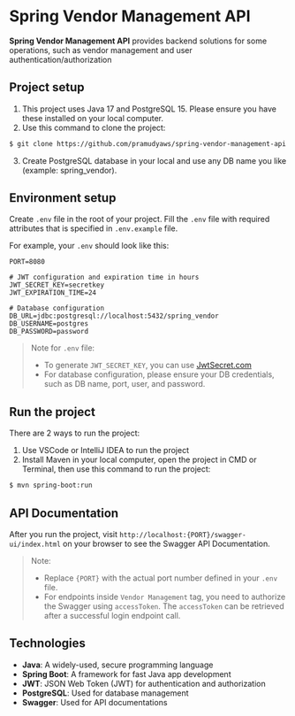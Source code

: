 # Spring Vendor Management API
**Spring Vendor Management API** provides backend solutions for some operations, such as vendor management and user authentication/authorization

## Project setup
1. This project uses Java 17 and PostgreSQL 15. Please ensure you have these installed on your local computer.
2. Use this command to clone the project: 
```bash
$ git clone https://github.com/pramudyaws/spring-vendor-management-api.git
```
3. Create PostgreSQL database in your local and use any DB name you like (example: spring_vendor).

## Environment setup
Create `.env` file in the root of your project. Fill the `.env` file with required attributes that is specified in `.env.example` file.

For example, your `.env` should look like this:
```
PORT=8080

# JWT configuration and expiration time in hours
JWT_SECRET_KEY=secretkey
JWT_EXPIRATION_TIME=24

# Database configuration
DB_URL=jdbc:postgresql://localhost:5432/spring_vendor
DB_USERNAME=postgres
DB_PASSWORD=password
```

> Note for `.env` file:
> - To generate `JWT_SECRET_KEY`, you can use [JwtSecret.com](https://jwtsecret.com/generate)
> - For database configuration, please ensure your DB credentials, such as DB name, port, user, and password.

## Run the project
There are 2 ways to run the project:
1. Use VSCode or IntelliJ IDEA to run the project
2. Install Maven in your local computer, open the project in CMD or Terminal, then use this command to run the project:
```bash
$ mvn spring-boot:run
```

## API Documentation
After you run the project, visit `http://localhost:{PORT}/swagger-ui/index.html` on your browser to see the Swagger API Documentation.

> Note: 
> - Replace `{PORT}` with the actual port number defined in your `.env` file.
> - For endpoints inside `Vendor Management` tag, you need to authorize the Swagger using `accessToken`. The `accessToken` can be retrieved after a successful login endpoint call.

## Technologies
- **Java**: A widely-used, secure programming language
- **Spring Boot**: A framework for fast Java app development
- **JWT**: JSON Web Token (JWT) for authentication and authorization
- **PostgreSQL**: Used for database management
- **Swagger**: Used for API documentations
